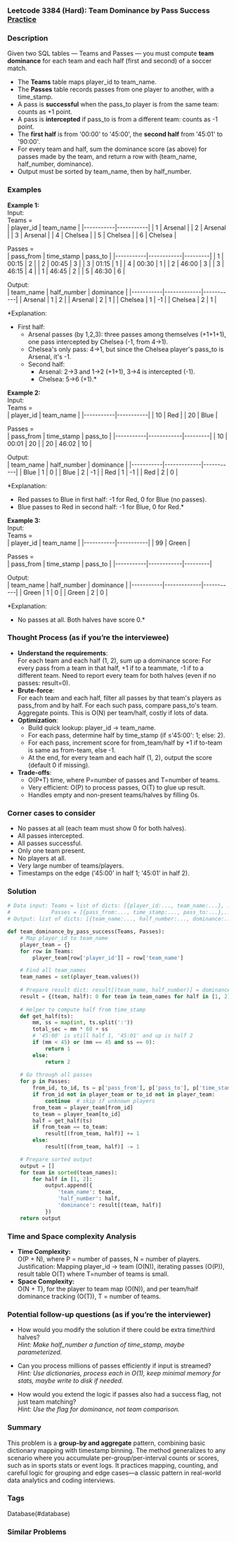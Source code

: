 ### Leetcode 3384 (Hard): Team Dominance by Pass Success [Practice](https://leetcode.com/problems/team-dominance-by-pass-success)

### Description  
Given two SQL tables — Teams and Passes — you must compute **team dominance** for each team and each half (first and second) of a soccer match.  
- The **Teams** table maps player\_id to team\_name.
- The **Passes** table records passes from one player to another, with a time\_stamp.
- A pass is **successful** when the pass\_to player is from the same team: counts as +1 point.
- A pass is **intercepted** if pass\_to is from a different team: counts as -1 point.
- The **first half** is from '00:00' to '45:00', the **second half** from '45:01' to '90:00'.
- For every team and half, sum the dominance score (as above) for passes made by the team, and return a row with (team\_name, half\_number, dominance).
- Output must be sorted by team\_name, then by half\_number.

### Examples  

**Example 1:**  
Input:  
Teams =  
| player_id | team_name |
|-----------|-----------|
| 1         | Arsenal   |
| 2         | Arsenal   |
| 3         | Arsenal   |
| 4         | Chelsea   |
| 5         | Chelsea   |
| 6         | Chelsea   |

Passes =  
| pass_from | time_stamp | pass_to |
|-----------|------------|---------|
| 1         | 00:15      | 2       |
| 2         | 00:45      | 3       |
| 3         | 01:15      | 1       |
| 4         | 00:30      | 1       |
| 2         | 46:00      | 3       |
| 3         | 46:15      | 4       |
| 1         | 46:45      | 2       |
| 5         | 46:30      | 6       |

Output:  
| team_name | half_number | dominance |
|-----------|-------------|-----------|
| Arsenal   | 1           | 2         |
| Arsenal   | 2           | 1         |
| Chelsea   | 1           | -1        |
| Chelsea   | 2           | 1         |

*Explanation:  
- First half:  
  - Arsenal passes (by 1,2,3): three passes among themselves (+1+1+1), one pass intercepted by Chelsea (-1, from 4→1).  
  - Chelsea's only pass: 4→1, but since the Chelsea player's pass_to is Arsenal, it's -1.
  - Second half:  
    - Arsenal: 2→3 and 1→2 (+1+1), 3→4 is intercepted (-1).  
    - Chelsea: 5→6 (+1).*  

**Example 2:**  
Input:  
Teams =  
| player_id | team_name |
|-----------|-----------|
| 10        | Red       |
| 20        | Blue      |

Passes =  
| pass_from | time_stamp | pass_to |
|-----------|------------|---------|
| 10        | 00:01      | 20      |
| 20        | 46:02      | 10      |

Output:  
| team_name | half_number | dominance |
|-----------|-------------|-----------|
| Blue      | 1           | 0         |
| Blue      | 2           | -1        |
| Red       | 1           | -1        |
| Red       | 2           | 0         |

*Explanation:  
- Red passes to Blue in first half: -1 for Red, 0 for Blue (no passes).
- Blue passes to Red in second half: -1 for Blue, 0 for Red.*

**Example 3:**  
Input:  
Teams =  
| player_id | team_name |
|-----------|-----------|
| 99        | Green     |

Passes =  
| pass_from | time_stamp | pass_to |
|-----------|------------|---------|

Output:  
| team_name | half_number | dominance |
|-----------|-------------|-----------|
| Green     | 1           | 0         |
| Green     | 2           | 0         |

*Explanation:  
- No passes at all. Both halves have score 0.*

### Thought Process (as if you’re the interviewee)  

- **Understand the requirements**:  
  For each team and each half (1, 2), sum up a dominance score: For every pass from a team in that half, +1 if to a teammate, -1 if to a different team. Need to report every team for both halves (even if no passes: result=0).
- **Brute-force**:  
  For each team and each half, filter all passes by that team's players as pass\_from and by half. For each such pass, compare pass\_to's team. Aggregate points. This is O(N) per team/half, costly if lots of data.
- **Optimization**:  
  - Build quick lookup: player\_id → team\_name.
  - For each pass, determine half by time\_stamp (if ≤'45:00': 1; else: 2).
  - For each pass, increment score for from\_team/half by +1 if to-team is same as from-team, else -1.
  - At the end, for every team and each half (1, 2), output the score (default 0 if missing).
- **Trade-offs**:  
  - O(P+T) time, where P=number of passes and T=number of teams.
  - Very efficient: O(P) to process passes, O(T) to glue up result.
  - Handles empty and non-present teams/halves by filling 0s.

### Corner cases to consider  
- No passes at all (each team must show 0 for both halves).
- All passes intercepted.
- All passes successful.
- Only one team present.
- No players at all.
- Very large number of teams/players.
- Timestamps on the edge ('45:00' in half 1; '45:01' in half 2).

### Solution

```python
# Data input: Teams = list of dicts: [{player_id:..., team_name:...}, ...]
#             Passes = [{pass_from:..., time_stamp:..., pass_to:...},...]
# Output: list of dicts: [{team_name:..., half_number:..., dominance:...},...]

def team_dominance_by_pass_success(Teams, Passes):
    # Map player_id to team_name
    player_team = {}
    for row in Teams:
        player_team[row['player_id']] = row['team_name']

    # Find all team_names
    team_names = set(player_team.values())
    
    # Prepare result dict: result[(team_name, half_number)] = dominance
    result = {(team, half): 0 for team in team_names for half in [1, 2]}
    
    # Helper to compute half from time_stamp
    def get_half(ts):
        mm, ss = map(int, ts.split(':'))
        total_sec = mm * 60 + ss
        # '45:00' is still half 1, '45:01' and up is half 2
        if (mm < 45) or (mm == 45 and ss == 0):
            return 1
        else:
            return 2
    
    # Go through all passes
    for p in Passes:
        from_id, to_id, ts = p['pass_from'], p['pass_to'], p['time_stamp']
        if from_id not in player_team or to_id not in player_team:
            continue  # skip if unknown players
        from_team = player_team[from_id]
        to_team = player_team[to_id]
        half = get_half(ts)
        if from_team == to_team:
            result[(from_team, half)] += 1
        else:
            result[(from_team, half)] -= 1

    # Prepare sorted output
    output = []
    for team in sorted(team_names):
        for half in [1, 2]:
            output.append({
                'team_name': team,
                'half_number': half,
                'dominance': result[(team, half)]
            })
    return output
```

### Time and Space complexity Analysis  

- **Time Complexity:**  
  O(P + N), where P = number of passes, N = number of players.  
  Justification: Mapping player\_id → team (O(N)), iterating passes (O(P)), result table O(T) where T=number of teams is small.
- **Space Complexity:**  
  O(N + T), for the player to team map (O(N)), and per team/half dominance tracking (O(T)), T = number of teams.

### Potential follow-up questions (as if you’re the interviewer)  

- How would you modify the solution if there could be extra time/third halves?  
  *Hint: Make half\_number a function of time\_stamp, maybe parameterized.*

- Can you process millions of passes efficiently if input is streamed?  
  *Hint: Use dictionaries, process each in O(1), keep minimal memory for stats, maybe write to disk if needed.*

- How would you extend the logic if passes also had a success flag, not just team matching?  
  *Hint: Use the flag for dominance, not team comparison.*

### Summary
This problem is a **group-by and aggregate** pattern, combining basic dictionary mapping with timestamp binning. The method generalizes to any scenario where you accumulate per-group/per-interval counts or scores, such as in sports stats or event logs. It practices mapping, counting, and careful logic for grouping and edge cases—a classic pattern in real-world data analytics and coding interviews.

### Tags
Database(#database)

### Similar Problems

